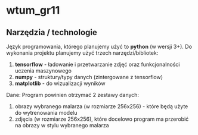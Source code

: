 # wtum_gr11

## Narzędzia / technologie

Język programowania, którego planujemy użyć to **python** (w wersji 3+). Do wykonania projektu planujemy użyć trzech narzędzi/bibliotek:

1. **tensorflow** - ładowanie i przetwarzanie zdjęć oraz funkcjonalności uczenia maszynowego
2. **numpy** - struktury/typy danych (zintergowane z tensorflow)
3. **matplotlib** - do wizualizacji wyników

Dane:
Program powinien otrzymać 2 zestawy danych:
1. obrazy wybranego malarza (w rozmiarze 256x256) - które będą użyte do wytrenowania modelu
2. zdjęcia (w rozmiarze 256x256), które docelowo program ma przerobić na obrazy w stylu wybranego malarza
